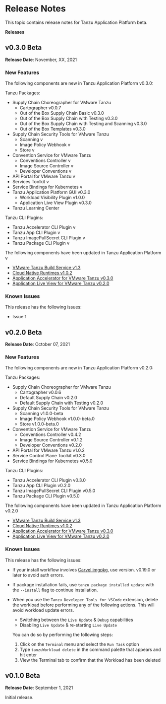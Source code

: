 # Release Notes

This topic contains release notes for Tanzu Application Platform beta.

**Releases**


## <a id='0-3-0'></a> v0.3.0 Beta

**Release Date**: November, XX, 2021

### New Features

The following components are new in Tanzu Application Platform v0.3.0:

Tanzu Packages:

- Supply Chain Choreographer for VMware Tanzu
  - Cartographer v0.0.7
  - Out of the Box Supply Chain Basic v0.3.0
  - Out of the Box Supply Chain with Testing v0.3.0
  - Out of the Box Supply Chain with Testing and Scanning v0.3.0
  - Out of the Box Templates v0.3.0
- Supply Chain Security Tools for VMware Tanzu
  - Scanning v
  - Image Policy Webhook v
  - Store v
- Convention Service for VMware Tanzu
  - Conventions Controller v
  - Image Source Controller v
  - Developer Conventions v
- API Portal for VMware Tanzu v
- Services Toolkit v
- Service Bindings for Kubernetes v
- Tanzu Application Platform GUI v0.3.0
  - Workload Visibility Plugin v1.0.0
  - Application Live View Plugin v0.3.0
- Tanzu Learning Center

Tanzu CLI Plugins:

- Tanzu Accelerator CLI Plugin v
- Tanzu App CLI Plugin v
- Tanzu ImagePullSecret CLI Plugin v
- Tanzu Package CLI Plugin v

The following components have been updated in Tanzu Application Platform v

- [VMware Tanzu Build Service v1.3](https://docs.pivotal.io/build-service/1-3/)
- [Cloud Native Runtimes v1.0.2](https://docs.vmware.com/en/Cloud-Native-Runtimes-for-VMware-Tanzu/1.0/tanzu-cloud-native-runtimes-1-0/GUID-cnr-overview.html)
- [Application Accelerator for VMware Tanzu v0.3.0](https://docs.vmware.com/en/Application-Accelerator-for-VMware-Tanzu/index.html)
- [Application Live View for VMware Tanzu v0.2.0](https://docs.vmware.com/en/Application-Live-View-for-VMware-Tanzu/0.2/docs/GUID-index.html)


### Known Issues

This release has the following issues:

- Issue 1

## <a id='0-2-0'></a> v0.2.0 Beta

**Release Date**: October 07, 2021

### New Features

The following components are new in Tanzu Application Platform v0.2.0:

Tanzu Packages:

- Supply Chain Choreographer for VMware Tanzu
  - Cartographer v0.0.6
  - Default Supply Chain v0.2.0
  - Default Supply Chain with Testing v0.2.0
- Supply Chain Security Tools for VMware Tanzu
  - Scanning v1.0.0-beta
  - Image Policy Webhook v1.0.0-beta.0
  - Store v1.0.0-beta.0
- Convention Service for VMware Tanzu
  - Conventions Controller v0.4.2
  - Image Source Controller v0.1.2
  - Developer Conventions v0.2.0
- API Portal for VMware Tanzu v1.0.2
- Service Control Plane Toolkit v0.3.0
- Service Bindings for Kubernetes v0.5.0

Tanzu CLI Plugins:

- Tanzu Accelerator CLI Plugin v0.3.0
- Tanzu App CLI Plugin v0.2.0
- Tanzu ImagePullSecret CLI Plugin v0.5.0
- Tanzu Package CLI Plugin v0.5.0

The following components have been updated in Tanzu Application Platform v0.2.0

- [VMware Tanzu Build Service v1.3](https://docs.pivotal.io/build-service/1-3/)
- [Cloud Native Runtimes v1.0.2](https://docs.vmware.com/en/Cloud-Native-Runtimes-for-VMware-Tanzu/1.0/tanzu-cloud-native-runtimes-1-0/GUID-cnr-overview.html)
- [Application Accelerator for VMware Tanzu v0.3.0](https://docs.vmware.com/en/Application-Accelerator-for-VMware-Tanzu/index.html)
- [Application Live View for VMware Tanzu v0.2.0](https://docs.vmware.com/en/Application-Live-View-for-VMware-Tanzu/0.2/docs/GUID-index.html)


### Known Issues

This release has the following issues:

- If your install workflow involves [Carvel imgpkg](https://github.com/vmware-tanzu/carvel-imgpkg), use version.
  v0.19.0 or later to avoid auth errors.
- If package installation fails, use `tanzu package installed update` with the `--install` flag to continue installation.
- When you use the `Tanzu Developer Tools for VSCode` extension,
delete the workload before performing any of the following actions. This will avoid workload update errors.
    - Switching between the `Live Update` & `Debug` capabilities
    - Disabling `Live Update` & re-starting `Live Update`
    
    
    You can do so by performing the following steps:
    1. Click on the `Terminal` menu and select the `Run Task` option
    2. Type `tanzuWorkload delete` in the command palette that appears and hit enter
    3. View the Terminal tab to confirm that the Workload has been deleted

## <a id='0-1-0'></a> v0.1.0 Beta

**Release Date**: September 1, 2021

Initial release.

